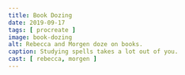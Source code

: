 ```yaml
---
title: Book Dozing
date: 2019-09-17
tags: [ procreate ]
image: book-dozing
alt: Rebecca and Morgen doze on books.
caption: Studying spells takes a lot out of you.
cast: [ rebecca, morgen ]
---
```

